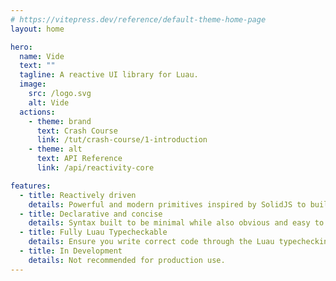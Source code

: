 ```yaml
---
# https://vitepress.dev/reference/default-theme-home-page
layout: home

hero:
  name: Vide
  text: ""
  tagline: A reactive UI library for Luau.
  image:
    src: /logo.svg
    alt: Vide
  actions:
    - theme: brand
      text: Crash Course
      link: /tut/crash-course/1-introduction
    - theme: alt
      text: API Reference
      link: /api/reactivity-core

features:
  - title: Reactively driven
    details: Powerful and modern primitives inspired by SolidJS to build fluid UI with little friction
  - title: Declarative and concise
    details: Syntax built to be minimal while also obvious and easy to understand to anyone
  - title: Fully Luau Typecheckable
    details: Ensure you write correct code through the Luau typechecking engine.
  - title: In Development
    details: Not recommended for production use.
---
```


